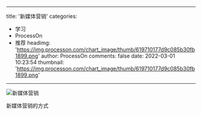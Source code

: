 
---
title: '新媒体营销'
categories: 
 - 学习
 - ProcessOn
 - 推荐
headimg: 'https://img.processon.com/chart_image/thumb/619710177d9c085b30fb1899.png'
author: ProcessOn
comments: false
date: 2022-03-01 10:23:54
thumbnail: 'https://img.processon.com/chart_image/thumb/619710177d9c085b30fb1899.png'
---

<div>   
<img class="thumb" alt="新媒体营销" src="https://img.processon.com/chart_image/thumb/619710177d9c085b30fb1899.png" referrerpolicy="no-referrer">
<p>新媒体营销的方式</p>  
</div>
            